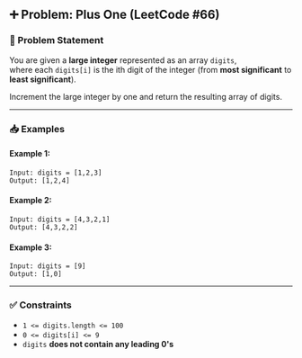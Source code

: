 ## ➕ Problem: Plus One (LeetCode #66)

### 📄 Problem Statement

You are given a **large integer** represented as an array `digits`,  
where each `digits[i]` is the ith digit of the integer (from **most significant** to **least significant**).

Increment the large integer by one and return the resulting array of digits.

---

### 📥 Examples

#### Example 1:
    Input: digits = [1,2,3]  
    Output: [1,2,4]

#### Example 2:
    Input: digits = [4,3,2,1]  
    Output: [4,3,2,2]

#### Example 3:
    Input: digits = [9]  
    Output: [1,0]

---

### ✅ Constraints

- `1 <= digits.length <= 100`  
- `0 <= digits[i] <= 9`  
- `digits` **does not contain any leading 0's**
